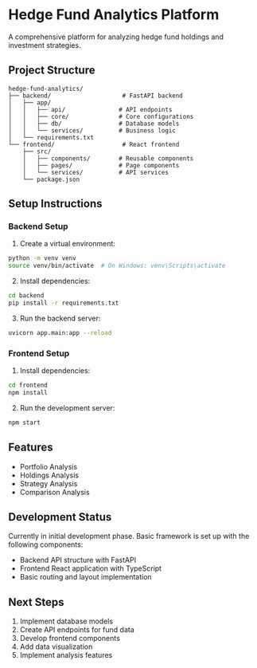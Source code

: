 # Hedge Fund Analytics Platform

A comprehensive platform for analyzing hedge fund holdings and investment strategies.

## Project Structure

```
hedge-fund-analytics/
├── backend/                    # FastAPI backend
│   ├── app/
│   │   ├── api/               # API endpoints
│   │   ├── core/              # Core configurations
│   │   ├── db/                # Database models
│   │   └── services/          # Business logic
│   └── requirements.txt
└── frontend/                   # React frontend
    ├── src/
    │   ├── components/        # Reusable components
    │   ├── pages/             # Page components
    │   └── services/          # API services
    └── package.json
```

## Setup Instructions

### Backend Setup

1. Create a virtual environment:
```bash
python -m venv venv
source venv/bin/activate  # On Windows: venv\Scripts\activate
```

2. Install dependencies:
```bash
cd backend
pip install -r requirements.txt
```

3. Run the backend server:
```bash
uvicorn app.main:app --reload
```

### Frontend Setup

1. Install dependencies:
```bash
cd frontend
npm install
```

2. Run the development server:
```bash
npm start
```

## Features

- Portfolio Analysis
- Holdings Analysis
- Strategy Analysis
- Comparison Analysis

## Development Status

Currently in initial development phase. Basic framework is set up with the following components:

- Backend API structure with FastAPI
- Frontend React application with TypeScript
- Basic routing and layout implementation

## Next Steps

1. Implement database models
2. Create API endpoints for fund data
3. Develop frontend components
4. Add data visualization
5. Implement analysis features
